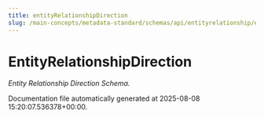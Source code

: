 ```yaml
---
title: entityRelationshipDirection
slug: /main-concepts/metadata-standard/schemas/api/entityrelationship/entityrelationshipdirection
---
```


# EntityRelationshipDirection

*Entity Relationship Direction Schema.*



Documentation file automatically generated at 2025-08-08 15:20:07.536378+00:00.
